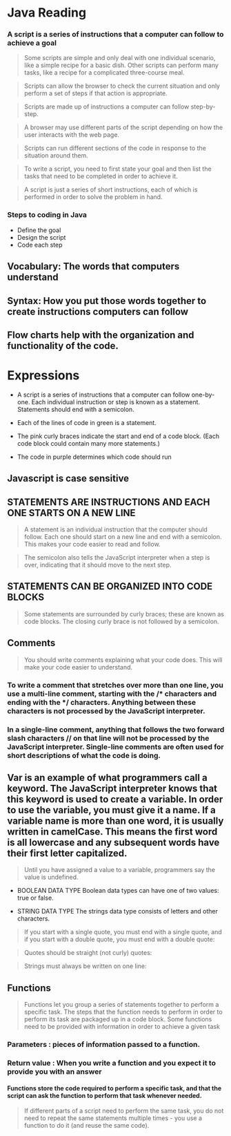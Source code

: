 # Java Reading

### A script is a series of instructions that a computer can follow to achieve a goal
> Some scripts are simple and only deal with one individual scenario, like a simple recipe for a basic dish. Other scripts can perform many tasks, like a recipe for a complicated three-course meal.

>Scripts can allow the browser to check the current situation and only perform a set of steps if that action is appropriate.

>Scripts are made up of instructions a computer can follow step-by-step.  

> A browser may use different parts of the script depending on how the user interacts with the web page. 

> Scripts can run different sections of the code in response to the situation around them.

>To write a script, you need to first state your goal and then list the tasks that need to be completed in order to achieve it.

>A script is just a series of short instructions, each of which is performed in order to solve the problem in hand.

### Steps to coding in Java
- Define the goal
- Design the script
- Code each step

## Vocabulary: The words that computers understand
## Syntax: How you put those words together to create instructions computers can follow

## Flow charts help with the organization and functionality of the code. 

# Expressions
- A script is a series of instructions that a computer can follow one-by-one. Each individual instruction or step is known as a statement. Statements should end with a semicolon.

- Each of the lines of code in green is a statement.

- The pink curly braces indicate the start and end of a code block. (Each code block could contain many more statements.)

- The code in purple determines which code should run

## Javascript is case sensitive

## STATEMENTS ARE INSTRUCTIONS AND EACH ONE STARTS ON A NEW LINE
> A statement is an individual instruction that the computer should follow. Each one should start on a new line and end with a semicolon. This makes your code easier to read and follow.

>The semicolon also tells the JavaScript interpreter when a step is over, indicating that it should move to the next step.

## STATEMENTS CAN BE ORGANIZED INTO CODE BLOCKS
> Some statements are surrounded by curly braces; these are known as code blocks. The closing curly brace is not followed by a semicolon.

## Comments
> You should write comments explaining what your code does.  This will make your code easier to understand.

### To write a comment that stretches over more than one line, you use a multi-line comment, starting with the /* characters and ending with the */ characters. Anything between these characters is not processed by the JavaScript interpreter.

### In a single-line comment, anything that follows the two forward slash characters // on that line will not be processed by the JavaScript interpreter. Single-line comments are often used for short descriptions of what the code is doing.

## Var is an example of what programmers call a keyword. The JavaScript interpreter knows that this keyword is used to create a variable. In order to use the variable, you must give it a name. If a variable name is more than one word, it is usually written in camelCase. This means the first word is all lowercase and any subsequent words have their first letter capitalized.
>Until you have assigned a value to a variable, programmers say the value is undefined.


- BOOLEAN DATA TYPE
Boolean data types can have one of two values: true or false.

- STRING DATA TYPE
The strings data type consists of letters and other characters.
> If you start with a single quote, you must end with a single quote, and if you start with a double quote, you must end with a double quote:

>Quotes should be straight (not curly) quotes:

>Strings must always be written on one line:

## Functions 
> Functions let you group a series of statements together to perform a specific task.
>The steps that the function needs to perform in order to perform its task are packaged up in a code block. 
>Some functions need to be provided with information in order to achieve a given task

### Parameters : pieces of information passed to a function.

### Return value : When you write a function and you expect it to provide you with an answer

#### Functions store the code required to perform a specific task, and that the script can ask the function to perform that task whenever needed.
>If different parts of a script need to perform the same task, you do not need to repeat the same statements multiple times - you use a function to do it (and reuse the same code).
